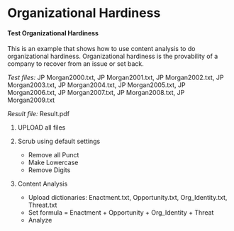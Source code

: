 # Organizational Hardiness

#### Test Organizational Hardiness

This is an example that shows how to use content analysis to do organizational hardiness.
Organizational hardiness is the provability of a company to recover from an issue or set back.

*Test files:* JP Morgan2000.txt, JP Morgan2001.txt, JP Morgan2002.txt, 
JP Morgan2003.txt, JP Morgan2004.txt, JP Morgan2005.txt, JP Morgan2006.txt,
JP Morgan2007.txt, JP Morgan2008.txt, JP Morgan2009.txt

*Result file:* Result.pdf

1. UPLOAD all files
    
2. Scrub using default settings
    - Remove all Punct
    - Make Lowercase
    - Remove Digits

3. Content Analysis
    - Upload dictionaries: Enactment.txt, Opportunity.txt, Org_Identity.txt, Threat.txt
    - Set formula = Enactment + Opportunity + Org_Identity + Threat
    - Analyze
